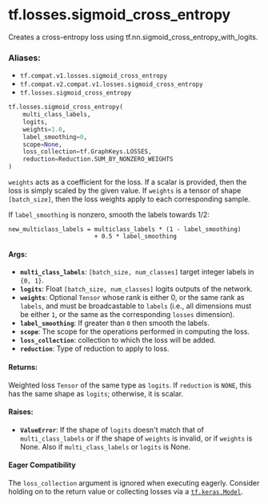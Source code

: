 <div itemscope itemtype="http://developers.google.com/ReferenceObject">
<meta itemprop="name" content="tf.losses.sigmoid_cross_entropy" />
<meta itemprop="path" content="Stable" />
</div>

# tf.losses.sigmoid_cross_entropy

Creates a cross-entropy loss using tf.nn.sigmoid_cross_entropy_with_logits.

### Aliases:

* `tf.compat.v1.losses.sigmoid_cross_entropy`
* `tf.compat.v2.compat.v1.losses.sigmoid_cross_entropy`
* `tf.losses.sigmoid_cross_entropy`

``` python
tf.losses.sigmoid_cross_entropy(
    multi_class_labels,
    logits,
    weights=1.0,
    label_smoothing=0,
    scope=None,
    loss_collection=tf.GraphKeys.LOSSES,
    reduction=Reduction.SUM_BY_NONZERO_WEIGHTS
)
```

<!-- Placeholder for "Used in" -->

`weights` acts as a coefficient for the loss. If a scalar is provided,
then the loss is simply scaled by the given value. If `weights` is a
tensor of shape `[batch_size]`, then the loss weights apply to each
corresponding sample.

If `label_smoothing` is nonzero, smooth the labels towards 1/2:

    new_multiclass_labels = multiclass_labels * (1 - label_smoothing)
                            + 0.5 * label_smoothing

#### Args:


* <b>`multi_class_labels`</b>: `[batch_size, num_classes]` target integer labels in
  `{0, 1}`.
* <b>`logits`</b>: Float `[batch_size, num_classes]` logits outputs of the network.
* <b>`weights`</b>: Optional `Tensor` whose rank is either 0, or the same rank as
  `labels`, and must be broadcastable to `labels` (i.e., all dimensions must
  be either `1`, or the same as the corresponding `losses` dimension).
* <b>`label_smoothing`</b>: If greater than `0` then smooth the labels.
* <b>`scope`</b>: The scope for the operations performed in computing the loss.
* <b>`loss_collection`</b>: collection to which the loss will be added.
* <b>`reduction`</b>: Type of reduction to apply to loss.


#### Returns:

Weighted loss `Tensor` of the same type as `logits`. If `reduction` is
`NONE`, this has the same shape as `logits`; otherwise, it is scalar.



#### Raises:


* <b>`ValueError`</b>: If the shape of `logits` doesn't match that of
  `multi_class_labels` or if the shape of `weights` is invalid, or if
  `weights` is None.  Also if `multi_class_labels` or `logits` is None.



#### Eager Compatibility
The `loss_collection` argument is ignored when executing eagerly. Consider
holding on to the return value or collecting losses via a <a href="../../tf/keras/Model.md"><code>tf.keras.Model</code></a>.

